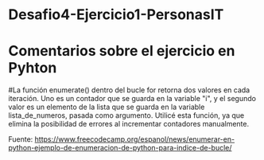 # Desafio4-Ejercicio1-PersonasIT

# Comentarios sobre el ejercicio en Pyhton

#La función enumerate() dentro del bucle for retorna dos valores en cada iteración. Uno es un contador que se guarda en la variable "i", y el segundo valor es un elemento de la lista que se guarda en la variable lista_de_numeros, pasada como argumento. Utilicé esta función, ya que elimina la posibilidad de errores al incrementar contadores manualmente.

Fuente: https://www.freecodecamp.org/espanol/news/enumerar-en-python-ejemplo-de-enumeracion-de-python-para-indice-de-bucle/
